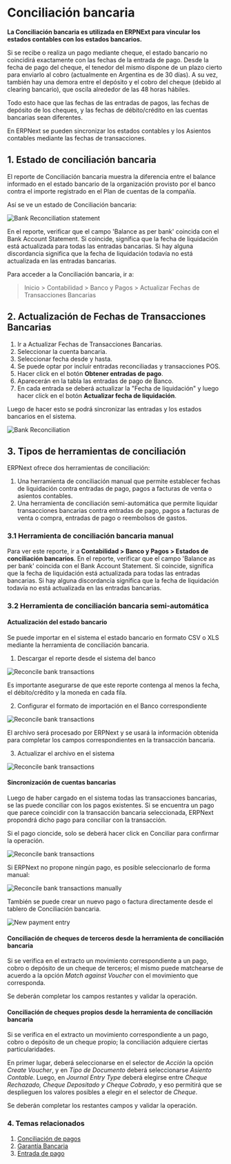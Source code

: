 <!-- add-breadcrumbs -->
# Conciliación bancaria

**La Conciliación bancaria es utilizada en ERPNExt para vincular los estados contables con los estados bancarios.**

Si se recibe o realiza un pago mediante cheque, el estado bancario no coincidirá exactamente con las fechas de la entrada de pago. Desde la fecha de pago del cheque, el tenedor del mismo dispone de un plazo cierto para enviarlo al cobro (actualmente en Argentina es de 30 días). A su vez, también hay una demora entre el depósito y el cobro del cheque (debido al clearing bancario), que oscila alrededor de las 48 horas hábiles.

Todo esto hace que las fechas de las entradas de pagos, las fechas de depósito de los cheques, y las fechas de débito/crédito en las cuentas bancarias sean diferentes.

En ERPNext se pueden sincronizar los estados contables y los Asientos contables mediante las fechas de transacciones.

## 1. Estado de conciliación bancaria
El reporte de Conciliación bancaria muestra la diferencia entre el balance informado en el estado bancario de la organización provisto por el banco contra el importe registrado en el Plan de cuentas de la compañía.

Así se ve un estado de Conciliación bancaria:

<img class="screenshot" alt="Bank Reconciliation statement" src="{{docs_base_url}}/assets/img/accounts/bank-reconciliation-2.png"> 

En el reporte, verificar que el campo 'Balance as per bank' coincida con el Bank Account Statement. Si coincide, significa que la fecha de liquidación está actualizada para todas las entradas bancarias. Si hay alguna discordancia significa que la fecha de liquidación todavía no está actualizada en las entradas bancarias.

Para acceder a la Conciliación bancaria, ir a:
> Inicio > Contabilidad > Banco y Pagos > Actualizar Fechas de Transacciones Bancarias

## 2. Actualización de Fechas de Transacciones Bancarias

1. Ir a Actualizar Fechas de Transacciones Bancarias.
1. Seleccionar la cuenta bancaria.
1. Seleccionar fecha desde y hasta.
1. Se puede optar por incluír entradas reconciliadas y transacciones POS.
1. Hacer click en el botón **Obtener entradas de pago**.
1. Aparecerán en la tabla las entradas de pago de Banco.
1. En cada entrada se deberá actualizar la "Fecha de liquidación" y luego hacer click en el botón **Actualizar fecha de liquidación**.

Luego de hacer esto se podrá sincronizar las entradas y los estados bancarios en el sistema.

<img class="screenshot" alt="Bank Reconciliation" src="{{docs_base_url}}/assets/img/accounts/bank-reconciliation.png">
 
## 3. Tipos de herramientas de conciliación

ERPNext ofrece dos herramientas de conciliación:

1. Una herramienta de conciliación manual que permite establecer fechas de liquidación contra entradas de pago, pagos a facturas de venta o asientos contables.
2. Una herramienta de conciliación semi-automática que permite liquidar transacciones bancarias contra entradas de pago, pagos a facturas de venta o compra, entradas de pago o reembolsos de gastos.

### 3.1 Herramienta de conciliación bancaria manual

Para ver este reporte, ir a **Contabilidad > Banco y Pagos > Estados de conciliación bancarios**. En el reporte, verificar que el campo 'Balance as per bank' coincida con el Bank Account Statement. Si coincide, significa que la fecha de liquidación está actualizada para todas las entradas bancarias. Si hay alguna discordancia significa que la fecha de liquidación todavía no está actualizada en las entradas bancarias.


### 3.2 Herramienta de conciliación bancaria semi-automática

#### Actualización del estado bancario

Se puede importar en el sistema el estado bancario en formato CSV o XLS mediante la herramienta de conciliación bancaria.

1. Descargar el reporte desde el sistema del banco

 <img class="screenshot" alt="Reconcile bank transactions" src="{{docs_base_url}}/assets/img/accounts/sample_bank_statement.png">
 
Es importante asegurarse de que este reporte contenga al menos la fecha, el débito/crédito y la moneda en cada fila.

2. Configurar el formato de importación en el Banco correspondiente

 <img class="screenshot" alt="Reconcile bank transactions" src="{{docs_base_url}}/assets/img/accounts/bank_configuration.png">

El archivo será procesado por ERPNext y se usará la información obtenida para completar los campos correspondientes en la transacción bancaria.

3. Actualizar el archivo en el sistema

 <img class="screenshot" alt="Reconcile bank transactions" src="{{docs_base_url}}/assets/img/accounts/bank_transaction_upload.gif">
 
#### Sincronización de cuentas bancarias

Luego de haber cargado en el sistema todas las transacciones bancarias, se las puede conciliar con los pagos existentes. Si se encuentra un pago que parece coincidir con la transacción bancaria seleccionada, ERPNext propondrá dicho pago para conciliar con la transacción.

Si el pago cioncide, solo se deberá hacer click en Conciliar para confirmar la operación.

<img class="screenshot" alt="Reconcile bank transactions" src="{{docs_base_url}}/assets/img/accounts/auto_reconciliation.gif">

Si ERPNext no propone ningún pago, es posible seleccionarlo de forma manual:

<img class="screenshot" alt="Reconcile bank transactions manually" src="{{docs_base_url}}/assets/img/accounts/manual_reconciliation.gif">

También se puede crear un nuevo pago o factura directamente desde el tablero de Conciliación bancaria.

<img class="screenshot" alt="New payment entry" src="{{docs_base_url}}/assets/img/accounts/new_payment.gif">

#### Conciliación de cheques de terceros desde la herramienta de conciliación bancaria

Si se verifica en el extracto un movimiento correspondiente a un pago, cobro o depósito de un cheque de terceros; el mismo puede matchearse de acuerdo a la opción *Match against Voucher* con el movimiento que corresponda.

Se deberán completar los campos restantes y validar la operación.

#### Conciliación de cheques propios desde la herramienta de conciliación bancaria

Si se verifica en el extracto un movimiento correspondiente a un pago, cobro o depósito de un cheque propio; la conciliación adquiere ciertas particularidades.

En primer lugar, deberá seleccionarse en el selector de *Acción* la opción *Create Voucher*, y en *Tipo de Documento* deberá seleccionarse *Asiento Contable*. Luego, en *Journal Entry Type* deberá elegirse entre *Cheque Rechazado, Cheque Depositado y Cheque Cobrado*, y eso permitirá que se desplieguen los valores posibles a elegir en el selector de *Cheque*. 

Se deberán completar los restantes campos y validar la operación.

### 4. Temas relacionados
1. [Conciliación de pagos](/docs/user/manual/es/accounts/payment-reconciliation)
1. [Garantía Bancaria](/docs/user/manual/es/accounts/bank-guarantee)
1. [Entrada de pago](/docs/user/manual/es/accounts/payment-entry)
